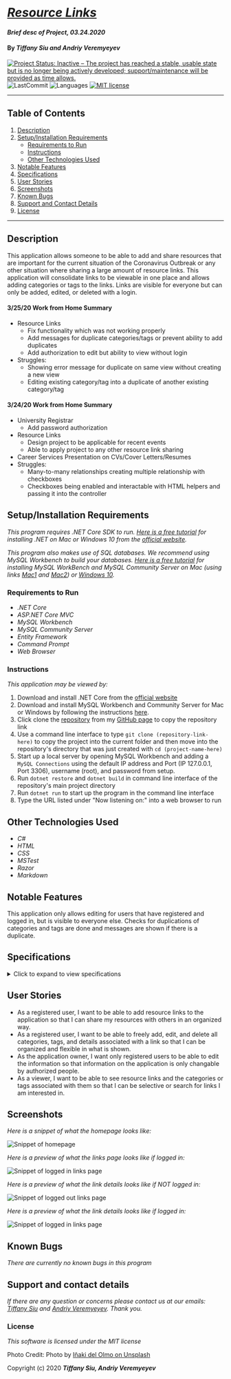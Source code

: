 # _[Resource Links](https://github.com/TSiu88/ResourceLinks)_

#### _Brief desc of Project, 03.24.2020_

#### By _**Tiffany Siu and Andriy Veremyeyev**_

[![Project Status: Inactive – The project has reached a stable, usable state but is no longer being actively developed; support/maintenance will be provided as time allows.](https://www.repostatus.org/badges/latest/inactive.svg)](https://www.repostatus.org/#inactive)
![LastCommit](https://img.shields.io/github/last-commit/tsiu88/ResourceLinks)
![Languages](https://img.shields.io/github/languages/top/tsiu88/ResourceLinks)
[![MIT license](https://img.shields.io/badge/License-MIT-orange.svg)](https://lbesson.mit-license.org/)

---
## Table of Contents
1. [Description](#description)
2. [Setup/Installation Requirements](#setup/installation-requirements)
    - [Requirements to Run](#requirements-to-run)
    - [Instructions](#instructions)
    - [Other Technologies Used](#other-technologies-used)
3. [Notable Features](#notable-features)
4. [Specifications](#specifications)
5. [User Stories](#user-stories)
6. [Screenshots](#screenshots)
7. [Known Bugs](#known-bugs)
8. [Support and Contact Details](#support-and-contact-details)
9. [License](#license)
---
## Description
This application allows someone to be able to add and share resources that are important for the current situation of the Coronavirus Outbreak or any other situation where sharing a large amount of resource links.  This application will consolidate links to be viewable in one place and allows adding categories or tags to the links.  Links are visible for everyone but can only be added, edited, or deleted with a login.

#### 3/25/20 Work from Home Summary
- Resource Links
  - Fix functionality which was not working properly
  - Add messages for duplicate categories/tags or prevent ability to add duplicates
  - Add authorization to edit but ability to view without login
- Struggles:
  - Showing error message for duplicate on same view without creating a new view
  - Editing existing category/tag into a duplicate of another existing category/tag

#### 3/24/20 Work from Home Summary
- University Registrar
  - Add password authorization
- Resource Links
  - Design project to be applicable for recent events
  - Able to apply project to any other resource link sharing
- Career Services Presentation on CVs/Cover Letters/Resumes
- Struggles:
  - Many-to-many relationships creating multiple relationship with checkboxes
  - Checkboxes being enabled and interactable with HTML helpers and passing it into the controller

<!-- #### Notes

##### Parking Lot
- Create link entries w/ multiple tags/categories from checkboxes
- View link list by category or by tag
- Search 
 -->

## Setup/Installation Requirements

_This program requires .NET Core SDK to run. [Here is a free tutorial](https://www.learnhowtoprogram.com/c-and-net/getting-started-with-c/installing-c-and-net) for installing .NET on Mac or Windows 10 from the [official website](https://dotnet.microsoft.com/download/dotnet-core/)._ 

_This program also makes use of SQL databases. We recommend using MySQL Workbench to build your databases. [Here is a free tutorial](https://www.learnhowtoprogram.com/c-and-net/getting-started-with-c/installing-and-configuring-mysql) for installing MySQL WorkBench and MySQL Community Server on Mac (using links [Mac1](https://dev.mysql.com/downloads/file/?id=484914) and [Mac2](https://dev.mysql.com/downloads/file/?id=484391)) or [Windows 10](https://dev.mysql.com/downloads/file/?id=484919)._

### Requirements to Run
* _.NET Core_
* _ASP.NET Core MVC_
* _MySQL Workbench_
* _MySQL Community Server_
* _Entity Framework_
* _Command Prompt_
* _Web Browser_

### Instructions

*This application may be viewed by:*

1. Download and install .NET Core from the [official website](https://dotnet.microsoft.com/download/dotnet-core/)
2. Download and install MySQL Workbench and Community Server for Mac or Windows by following the instructions [here](https://www.learnhowtoprogram.com/c-and-net/getting-started-with-c/installing-and-configuring-mysql).
3. Click clone the [repository](https://github.com/TSiu88/ResourceLinks.git) from my [GitHub page](https://github.com/TSiu88) to copy the repository link
4. Use a command line interface to type `git clone (repository-link-here)` to copy the project into the current folder and then move into the repository's directory that was just created with `cd (project-name-here)`
5. Start up a local server by opening MySQL Workbench and adding a `MySQL Connections` using the default IP address and Port (IP 127.0.0.1, Port 3306), username (root), and password from setup.
6. Run `dotnet restore` and `dotnet build` in command line interface of the repository's main project directory
7. Run `dotnet run` to start up the program in the command line interface
8. Type the URL listed under "Now listening on:" into a web browser to run

## Other Technologies Used
* _C#_
* _HTML_
* _CSS_
* _MSTest_
* _Razor_
* _Markdown_

## Notable Features
This application only allows editing for users that have registered and logged in, but is visible to everyone else.  Checks for duplications of categories and tags are done and messages are shown if there is a duplicate.

## Specifications

<details>
  <summary>Click to expand to view specifications</summary>

| Specification | Input | Output |
| :-------------     | :------------- | :------------- |
| The application should have categories and tags that can be added to a link | Open link to categories or tags | Show list of categories or tags
| Categories and tags can be added, edited or deleted if logged in | On category/tag index | Buttons to add, edit, or delete |
| New categories/tags cannot be added if it is a duplicate that already exists | Add category/link | Duplicate categories/tags not allowed |
| Links can be added with a category and tag | Add a link | Link visible in index of links |
| Additional categories or tags can be added to a link | Add category/link | New category/link visible in lnk details |
| Links can have categories/tags deleted | Delete category/tag | Category/tag removed from link |
| Links can have details edited | Edit link details | New details shown |
| Ability to add, edit, or delete not visible if not logged in | User not logged in | No buttons/links to add, edit, or delete visible |
</details>

## User Stories

* As a registered user, I want to be able to add resource links to the application so that I can share my resources with others in an organized way.
* As a registered user, I want to be able to freely add, edit, and delete all categories, tags, and details associated with a link so that I can be organized and flexible in what is shown.
* As the application owner, I want only registered users to be able to edit the information so that information on the application is only changable by authorized people.
* As a viewer, I want to be able to see resource links and the categories or tags associated with them so that I can be selective or search for links I am interested in.

## Screenshots

_Here is a snippet of what the homepage looks like:_

![Snippet of homepage](./ResourceLinks/img-readme/snippet1.png)

_Here is a preview of what the links page looks like if logged in:_

![Snippet of logged in links page](./ResourceLinks/img-readme/snippet2.png)

_Here is a preview of what the link details looks like if NOT logged in:_

![Snippet of logged out links page](./ResourceLinks/img-readme/snippet3.png)

_Here is a preview of what the link details looks like if logged in:_

![Snippet of logged in links page](./ResourceLinks/img-readme/snippet4.png)

## Known Bugs

_There are currently no known bugs in this program_

## Support and contact details

_If there are any question or concerns please contact us at our emails: [Tiffany Siu](mailto:tsiu88@gmail.com) and [Andriy Veremyeyev](mailto:belyybrat@gmail.com). Thank you._

### License

*This software is licensed under the MIT license*

Photo Credit: Photo by [Iñaki del Olmo on Unsplash](https://unsplash.com/photos/NIJuEQw0RKg)

Copyright (c) 2020 **_Tiffany Siu, Andriy Veremyeyev_**
